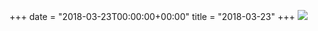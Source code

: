 +++
date = "2018-03-23T00:00:00+00:00"
title = "2018-03-23"
+++
<img class="img-fluid" src="/2018-03-23.jpg" />
